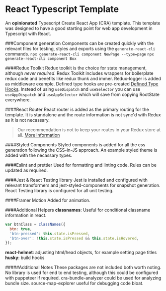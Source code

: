# React Typescript Template

An **opinionated** Typescript Create React App (CRA) template. This template was designed to have a good starting point for web app development in Typescript with React.

###Component generation
Components can be created quickly with the relevant files for testing, styles and exports using the `generate-react-cli` commands.
`npx generate-react-cli component NewPage --type=page`
`npx generate-react-cli component Box`

####Redux Toolkit
Redux toolkit is the choice for state management, although _never required_. Redux Toolkit includes wrappers for boilerplate redux code and benefits like redux thunk and immer.
Redux-logger is added as middleware example.
Defined type hooks are pre-created [Defined Type Hooks](https://redux-toolkit.js.org/tutorials/typescript#define-typed-hooks). Instead of using `useDispatch` and `useSelector` you can use `useAppDispatch` and `useAppSelector` which will save from copying RootState everywhere.

####React Router
React router is added as the primary routing for the template. It is standalone and the route information is not sync'd with Redux as it is not necassary.

> Our recommendation is not to keep your routes in your Redux store at all.
> [More information](https://reactrouter.com/web/guides/deep-redux-integration)

####Styled Components
Styled components is added for all the css generation following the CSS-in-JS approach. An example styled theme is added with the necassary types.

####Eslint and prettier
Used for formatting and linting code. Rules can be updated as required.

####Jest & React Testing library
Jest is installed and configured with relevant transformers and jest-styled-components for snapshot generation.
React Testing library is configured for all unit testing.

####Framer Motion
Added for animation.

####Additional Helpers
**classnames**: Useful for conditional classname information in react.

```js
var btnClass = classNames({
  btn: true,
  'btn-pressed': this.state.isPressed,
  'btn-over': !this.state.isPressed && this.state.isHovered,
});
```

**react-helmet**: adjusting html/head objects, for example setting page titles
**husky**: build hooks

#####Additional Notes
These packages are not included both worth noting.
No library is used for end to end testing, although this could be configured with puppeteer if required.
cra-bundle-analyzer could be used for analyzing bundle size.
source-map-explorer useful for debugging code bloat.
